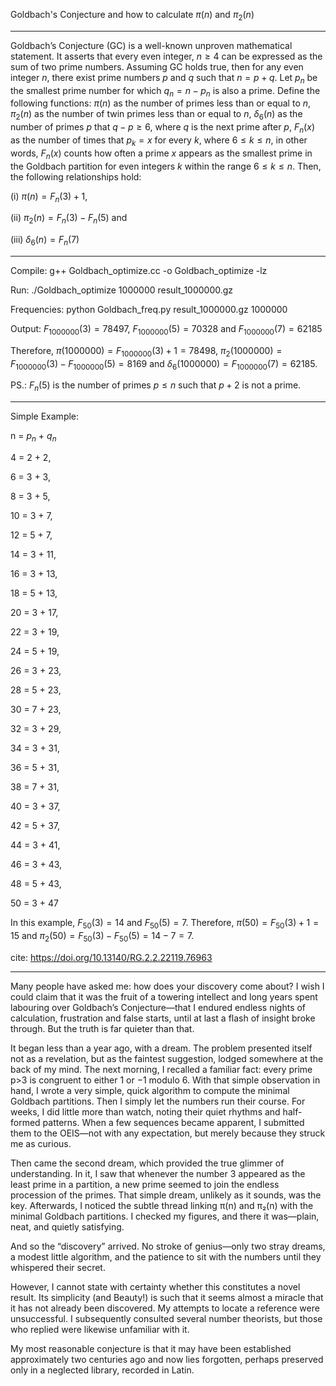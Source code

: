 Goldbach's Conjecture and how to calculate $\pi(n)$ and $\pi_2(n)$

-----------------------------------------------------

Goldbach’s Conjecture (GC) is a well-known unproven mathematical statement. It asserts that every even integer,
 $n\geq 4$ can be expressed as the sum of two prime numbers. Assuming GC holds true, then for any even integer $n$, there exist prime 
 numbers $p$ and $q$ such that $n = p + q$. Let $p_n$ be the smallest prime number for which $q_n= n-p_n$ is also a prime. Define the following functions:
	$\pi(n)$ as the number of primes less than or equal to $n$, $\pi_2(n)$ as the number of twin primes less than or equal to $n$, $\delta_{6}(n)$ as the number of primes $p$ that $q-p \geq 6$, where $q$ is the next prime after $p$, $F_{n}(x)$ as the number of times that $p_k=x$ for every $k$, where $6 \leq k \leq n$, in other words, $F_{n}(x)$ counts how often a prime $x$ appears as the smallest prime in the Goldbach partition for even integers $k$ within the range $6 \leq k \leq n$. Then, the following relationships hold: 
 
 (i) $\pi(n) = F_n(3)+1$, 
 
 (ii) $\pi_2(n) =F_n(3)-F_n(5)$ and 
 
 (iii) $\delta_6(n) = F_n(7)$

-----------------------------------------------------

 Compile: g++ Goldbach_optimize.cc -o Goldbach_optimize -lz

 Run: ./Goldbach_optimize 1000000 result_1000000.gz

 Frequencies: python Goldbach_freq.py result_1000000.gz 1000000

 Output: $F_{1000000}(3)=78497$, $F_{1000000}(5)=70328$ and $F_{1000000}(7)=62185$
 
 Therefore, $\pi(1000000) = F_{1000000}(3)+1 = 78498$,   $\pi_2(1000000)=F_{1000000}(3) - F_{1000000}(5) = 8169$ and $\delta_6(1000000)=F_{1000000}(7)=62185$.
 
        
PS.: $F_n(5)$ is the number of primes $p \leq n$ such that $p+2$ is not a prime.

------------------------------------------------------

Simple Example:

n = $p_n$ + $q_n$

4 = 2 + 2,

6 = 3 + 3,

8 = 3 + 5,

10 = 3 + 7,

12 = 5 + 7,

14 = 3 + 11,

16 = 3 + 13,

18 = 5 + 13,

20 = 3 + 17,

22 = 3 + 19,

24 = 5 + 19,

26 = 3 + 23,

28 = 5 + 23,

30 = 7 + 23,

32 = 3 + 29,

34 = 3 + 31,

36 = 5 + 31,

38 = 7 + 31,

40 = 3 + 37,

42 = 5 + 37,

44 = 3 + 41,

46 = 3 + 43,

48 = 5 + 43,

50 = 3 + 47


In this example, $F_{50}(3) = 14$ and $F_{50}(5) = 7$.
Therefore, $\pi(50) = F_{50}(3) + 1 = 15$ and $\pi_{2}(50) = F_{50}(3) - F_{50}(5) = 14 - 7 = 7$.

cite: https://doi.org/10.13140/RG.2.2.22119.76963

--------------------------------------------------

Many people have asked me: how does your discovery come about? 
I wish I could claim that it was the fruit of a towering intellect and 
long years spent labouring over Goldbach’s Conjecture—that I endured 
endless nights of calculation, frustration and false starts, until 
at last a flash of insight broke through. But the truth is far quieter 
than that.

It began less than a year ago, with a dream. The problem presented itself 
not as a revelation, but as the faintest suggestion, lodged somewhere 
at the back of my mind. The next morning, I recalled a familiar fact: 
every prime p>3 is congruent to either 1 or −1 modulo 6. With that simple 
observation in hand, I wrote a very simple, quick algorithm to compute 
the minimal Goldbach partitions. Then I simply let the numbers run their course. 
For weeks, I did little more than watch, noting their quiet rhythms and 
half-formed patterns. When a few sequences became apparent, 
I submitted them to the OEIS—not with any expectation, but merely 
because they struck me as curious.

Then came the second dream, which provided the true glimmer of understanding. 
In it, I saw that whenever the number 3 appeared as the least prime in a partition, 
a new prime seemed to join the endless procession of the primes. That simple dream, 
unlikely as it sounds, was the key. Afterwards, I noticed the subtle 
thread linking π(n) and π₂(n) with the minimal Goldbach partitions. 
I checked my figures, and there it was—plain, neat, and quietly satisfying.

And so the “discovery” arrived. No stroke of genius—only two stray dreams, 
a modest little algorithm, and the patience to sit with the numbers until 
they whispered their secret.

However, I cannot state with certainty whether this constitutes a novel result. 
Its simplicity (and Beauty!) is such that it seems almost a miracle that it has not already 
been discovered. My attempts to locate a reference were unsuccessful. 
I subsequently consulted several number theorists, but those who replied 
were likewise unfamiliar with it. 

My most reasonable conjecture is that it may have been established 
approximately two centuries ago and now lies forgotten, perhaps preserved 
only in a neglected library, recorded in Latin.
